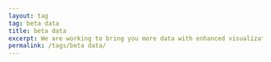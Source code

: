 ```yaml
---
layout: tag
tag: beta data
title: beta data
excerpt: We are working to bring you more data with enhanced visualizations and interactive dashboards that allow you to view agency performance measures and key data sets in new and innovative ways.
permalink: /tags/beta data/
---
```

